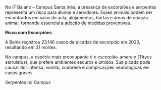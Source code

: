 No IF Baiano – Campus Santa Inês, a presença de escorpiões e serpentes representa um risco para alunos e servidores. Esses animais podem ser encontrados em salas de aula, alojamentos, hortas e áreas de criação animal, tornando essencial a adoção de medidas preventivas.

**Risco com Escorpiões**

A Bahia registrou 23.146 casos de picadas de escorpião em 2023, resultando em  31 mortes.

No campus, a espécie mais preocupante é o escorpião-amarelo (Tityus
serrulatus), que prefere ambientes escuros e úmidos. Sua picada pode causar dor intensa, vômito, sudorese e complicações neurológicas em casos graves.

Serpentes no Campus
